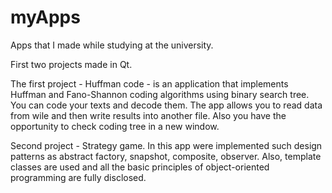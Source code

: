 # myApps
Apps that I made while studying at the university.

First two projects made in Qt.

The first project - Huffman code - is an application that implements Huffman and Fano-Shannon coding algorithms using binary search tree. You can code your texts and decode them. The app allows you to read data from wile and then write results into another file. Also you have the opportunity to check coding tree in a new window.

Second project - Strategy game. In this app were implemented such design patterns as abstract factory, snapshot, composite, observer. Also, template classes are used and all the basic principles of object-oriented programming are fully disclosed. 
